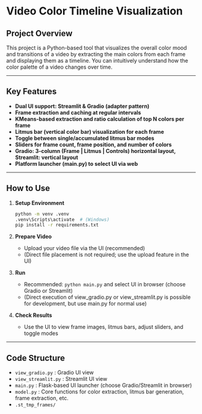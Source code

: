 # Video Color Timeline Visualization

## Project Overview

This project is a Python-based tool that visualizes the overall color mood and transitions of a video by extracting the main colors from each frame and displaying them as a timeline. You can intuitively understand how the color palette of a video changes over time.

---

## Key Features

- **Dual UI support: Streamlit & Gradio (adapter pattern)**
- **Frame extraction and caching at regular intervals**
- **KMeans-based extraction and ratio calculation of top N colors per frame**
- **Litmus bar (vertical color bar) visualization for each frame**
- **Toggle between single/accumulated litmus bar modes**
- **Sliders for frame count, frame position, and number of colors**
- **Gradio: 3-column (Frame | Litmus | Controls) horizontal layout, Streamlit: vertical layout**
- **Platform launcher (main.py) to select UI via web**

---

## How to Use

1. **Setup Environment**
   ```bash
   python -m venv .venv
   .venv\Scripts\activate  # (Windows)
   pip install -r requirements.txt
   ```

2. **Prepare Video**
   - Upload your video file via the UI (recommended)
   - (Direct file placement is not required; use the upload feature in the UI)

3. **Run**
   - Recommended: `python main.py` and select UI in browser (choose Gradio or Streamlit)
   - (Direct execution of view_gradio.py or view_streamlit.py is possible for development, but use main.py for normal use)

4. **Check Results**
   - Use the UI to view frame images, litmus bars, adjust sliders, and toggle modes

---

## Code Structure

- `view_gradio.py` : Gradio UI view
- `view_streamlit.py` : Streamlit UI view
- `main.py` : Flask-based UI launcher (choose Gradio/Streamlit in browser)
- `model.py` : Core functions for color extraction, litmus bar generation, frame extraction, etc.
- `.st_tmp_frames/`